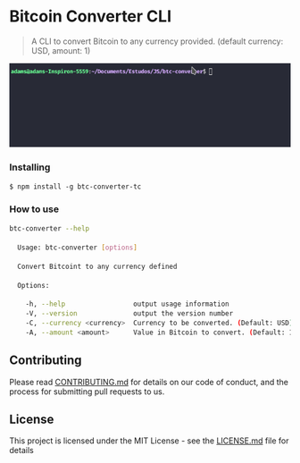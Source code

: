 # Bitcoin Converter CLI

> A CLI to convert Bitcoin to any currency provided. (default currency: USD, amount: 1)

![Example CLI running](img/btc-converter.gif)

### Installing

```
$ npm install -g btc-converter-tc
```

### How to use

```sh
btc-converter --help

  Usage: btc-converter [options]

  Convert Bitcoint to any currency defined

  Options:

    -h, --help                 output usage information
    -V, --version              output the version number
    -C, --currency <currency>  Currency to be converted. (Default: USD)
    -A, --amount <amount>      Value in Bitcoin to convert. (Default: 1)
```

## Contributing

Please read [CONTRIBUTING.md](CONTRIBUTING.md) for details on our code of conduct, and the process for submitting pull requests to us.

## License

This project is licensed under the MIT License - see the [LICENSE.md](LICENSE.md) file for details
